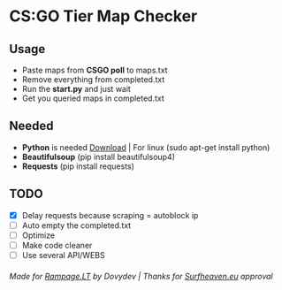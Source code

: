 # CS:GO Tier Map Checker
## Usage
- Paste maps from **CSGO poll** to maps.txt
- Remove everything from completed.txt
- Run the **start.py** and just wait
- Get you queried maps in completed.txt
## Needed
- **Python** is needed [Download](https://www.python.org/downloads/) | For linux (sudo apt-get install python)
- **Beautifulsoup** (pip install beautifulsoup4)
- **Requests** (pip install requests)
## TODO
- [x] Delay requests because scraping = autoblock ip
- [ ] Auto empty the completed.txt
- [ ] Optimize
- [ ] Make code cleaner
- [ ] Use several API/WEBS
###### Made for [Rampage.LT](https://rampage.lt/) by Dovydev | Thanks for [Surfheaven.eu](https://surfheaven.eu/) approval
